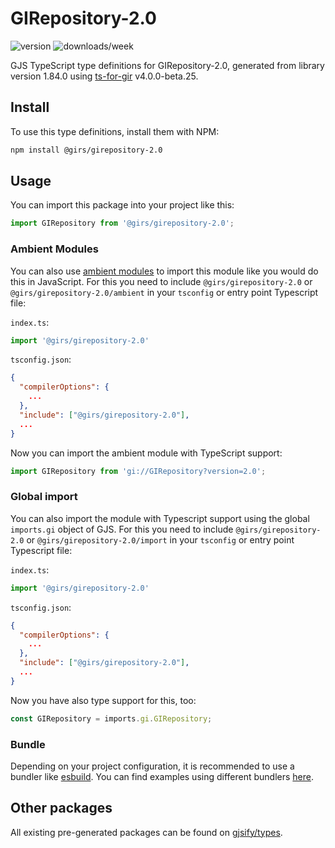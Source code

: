 
# GIRepository-2.0

![version](https://img.shields.io/npm/v/@girs/girepository-2.0)
![downloads/week](https://img.shields.io/npm/dw/@girs/girepository-2.0)


GJS TypeScript type definitions for GIRepository-2.0, generated from library version 1.84.0 using [ts-for-gir](https://github.com/gjsify/ts-for-gir) v4.0.0-beta.25.


## Install

To use this type definitions, install them with NPM:
```bash
npm install @girs/girepository-2.0
```

## Usage

You can import this package into your project like this:
```ts
import GIRepository from '@girs/girepository-2.0';
```

### Ambient Modules

You can also use [ambient modules](https://github.com/gjsify/ts-for-gir/tree/main/packages/cli#ambient-modules) to import this module like you would do this in JavaScript.
For this you need to include `@girs/girepository-2.0` or `@girs/girepository-2.0/ambient` in your `tsconfig` or entry point Typescript file:

`index.ts`:
```ts
import '@girs/girepository-2.0'
```

`tsconfig.json`:
```json
{
  "compilerOptions": {
    ...
  },
  "include": ["@girs/girepository-2.0"],
  ...
}
```

Now you can import the ambient module with TypeScript support: 

```ts
import GIRepository from 'gi://GIRepository?version=2.0';
```

### Global import

You can also import the module with Typescript support using the global `imports.gi` object of GJS.
For this you need to include `@girs/girepository-2.0` or `@girs/girepository-2.0/import` in your `tsconfig` or entry point Typescript file:

`index.ts`:
```ts
import '@girs/girepository-2.0'
```

`tsconfig.json`:
```json
{
  "compilerOptions": {
    ...
  },
  "include": ["@girs/girepository-2.0"],
  ...
}
```

Now you have also type support for this, too:

```ts
const GIRepository = imports.gi.GIRepository;
```

### Bundle

Depending on your project configuration, it is recommended to use a bundler like [esbuild](https://esbuild.github.io/). You can find examples using different bundlers [here](https://github.com/gjsify/ts-for-gir/tree/main/examples).

## Other packages

All existing pre-generated packages can be found on [gjsify/types](https://github.com/gjsify/types).

